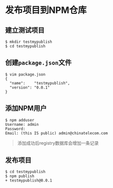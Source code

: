 # 发布项目到NPM仓库

## 建立测试项目
```
$ mkdir testmypublish  
$ cd testmypublish 
```

## 创建`package.json`文件
```
$ vim package.json 
{  
  "name":    "testmypublish",  
  "version": "0.0.1"  
} 
```

## 添加NPM用户
```
$ npm adduser  
Username: admin 
Password:   
Email: (this IS public) admin@chinatelecom.com 
```
> 添加成功后registry数据库会增加一条记录

## 发布项目
```
$ cd testmypublish  
$ npm publish  
+ testmypublish@0.0.1
```